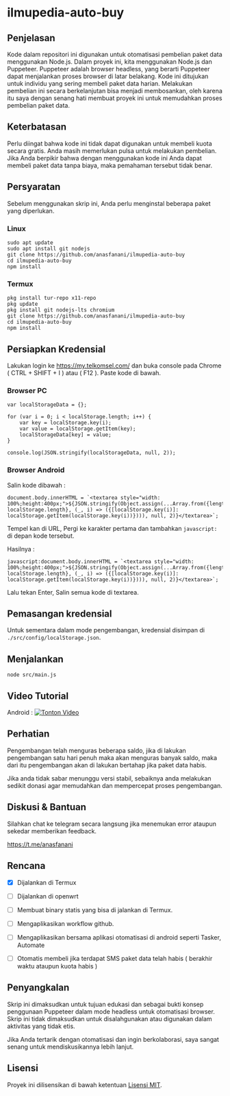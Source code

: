 # ilmupedia-auto-buy

## Penjelasan 

Kode dalam repositori ini digunakan untuk otomatisasi pembelian paket data menggunakan Node.js. Dalam proyek ini, kita menggunakan Node.js dan Puppeteer. Puppeteer adalah browser headless, yang berarti Puppeteer dapat menjalankan proses browser di latar belakang. Kode ini ditujukan untuk individu yang sering membeli paket data harian. Melakukan pembelian ini secara berkelanjutan bisa menjadi membosankan, oleh karena itu saya dengan senang hati membuat proyek ini untuk memudahkan proses pembelian paket data.

## Keterbatasan

Perlu diingat bahwa kode ini tidak dapat digunakan untuk membeli kuota secara gratis. Anda masih memerlukan pulsa untuk melakukan pembelian. Jika Anda berpikir bahwa dengan menggunakan kode ini Anda dapat membeli paket data tanpa biaya, maka pemahaman tersebut tidak benar.

## Persyaratan

Sebelum menggunakan skrip ini, Anda perlu menginstal beberapa paket yang diperlukan.

### Linux 
```
sudo apt update
sudo apt install git nodejs
git clone https://github.com/anasfanani/ilmupedia-auto-buy
cd ilmupedia-auto-buy
npm install
```

### Termux
```
pkg install tur-repo x11-repo
pkg update
pkg install git nodejs-lts chromium
git clone https://github.com/anasfanani/ilmupedia-auto-buy
cd ilmupedia-auto-buy
npm install
```

## Persiapkan Kredensial

Lakukan login ke https://my.telkomsel.com/ dan buka console pada Chrome ( CTRL + SHIFT + I ) atau ( F12 ).
Paste kode di bawah.

### Browser PC 

```
var localStorageData = {};

for (var i = 0; i < localStorage.length; i++) {
    var key = localStorage.key(i);
    var value = localStorage.getItem(key);
    localStorageData[key] = value;
}

console.log(JSON.stringify(localStorageData, null, 2));
```

### Browser Android 

Salin kode dibawah :
```
document.body.innerHTML = `<textarea style="width: 100%;height:400px;">${JSON.stringify(Object.assign(...Array.from({length: localStorage.length}, (_, i) => ({[localStorage.key(i)]: localStorage.getItem(localStorage.key(i))}))), null, 2)}</textarea>`;
```
Tempel kan di URL, Pergi ke karakter pertama dan tambahkan `javascript:` di depan kode tersebut.

Hasilnya :

```
javascript:document.body.innerHTML = `<textarea style="width: 100%;height:400px;">${JSON.stringify(Object.assign(...Array.from({length: localStorage.length}, (_, i) => ({[localStorage.key(i)]: localStorage.getItem(localStorage.key(i))}))), null, 2)}</textarea>`;
```

Lalu tekan Enter, Salin semua kode di textarea.


## Pemasangan kredensial 

Untuk sementara dalam mode pengembangan, kredensial disimpan di `./src/config/localStorage.json`.


## Menjalankan

```
node src/main.js
```

## Video Tutorial 

Android : [![Tonton Video](https://img.youtube.com/vi/tmbPHjlEz50/default.jpg)](https://youtu.be/tmbPHjlEz50)

## Perhatian

Pengembangan telah menguras beberapa saldo, jika di lakukan pengembangan satu hari penuh maka akan menguras banyak saldo, maka dari itu pengembangan akan di lakukan bertahap jika paket data habis.

Jika anda tidak sabar menunggu versi stabil, sebaiknya anda melakukan sedikit donasi agar memudahkan dan mempercepat proses pengembangan.

## Diskusi & Bantuan

Silahkan chat ke telegram secara langsung jika menemukan error ataupun sekedar memberikan feedback.

https://t.me/anasfanani


## Rencana

- [X] Dijalankan di Termux
- [ ] Dijalankan di openwrt
- [ ] Membuat binary statis yang bisa di jalankan di Termux.
- [ ] Mengaplikasikan workflow github.
- [ ] Mengaplikasikan bersama aplikasi otomatisasi di android seperti Tasker, Automate
- [ ] Otomatis membeli jika terdapat SMS paket data telah habis ( berakhir waktu ataupun kuota habis )


## Penyangkalan 

Skrip ini dimaksudkan untuk tujuan edukasi dan sebagai bukti konsep penggunaan Puppeteer dalam mode headless untuk otomatisasi browser. Skrip ini tidak dimaksudkan untuk disalahgunakan atau digunakan dalam aktivitas yang tidak etis.

Jika Anda tertarik dengan otomatisasi dan ingin berkolaborasi, saya sangat senang untuk mendiskusikannya lebih lanjut.

## Lisensi 

Proyek ini dilisensikan di bawah ketentuan [Lisensi MIT](LICENSE).